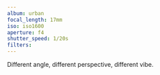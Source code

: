 ```yaml
---
album: urban
focal_length: 17mm
iso: iso1600
aperture: f4
shutter_speed: 1/20s
filters:
---
```


Different angle, different perspective, different vibe.
